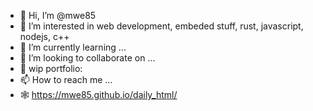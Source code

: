 - 👋 Hi, I’m @mwe85
- 👀 I’m interested in web development, embeded stuff, rust, javascript, nodejs, c++
- 🌱 I’m currently learning ...
- 💞️ I’m looking to collaborate on ...
- 🚧 wip portfolio: 
- 📫 How to reach me ...
- 🕸️ https://mwe85.github.io/daily_html/ 

<!---
mwe85/mwe85 is a ✨ special ✨ repository because its `README.md` (this file) appears on your GitHub profile.
You can click the Preview link to take a look at your changes.
--->
